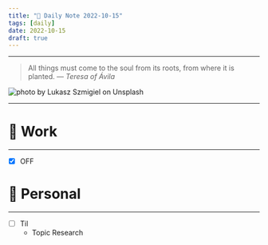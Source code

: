 ```yaml
---
title: "🥦 Daily Note 2022-10-15"
tags: [daily]
date: 2022-10-15
draft: true
---
```



---

> All things must come to the soul from its roots, from where it is planted.
> — <cite>Teresa of Ávila</cite>

![photo by Lukasz Szmigiel on Unsplash](https://images.unsplash.com/photo-1426170042593-200f250dfdaf?crop=entropy&cs=tinysrgb&fm=jpg&ixid=MnwzNjM5Nzd8MHwxfHJhbmRvbXx8fHx8fHx8fDE2NjU4MTk4NjQ&ixlib=rb-1.2.1&q=80&w=500&h=500)

---


# 💼 Work
---
- [x] OFF


# 🌱 Personal
---
- [ ] Til
	- Topic Research 
